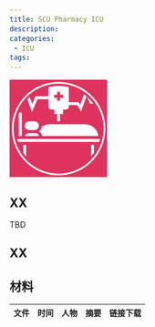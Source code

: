 ```yaml
---
title: SCU Pharmacy ICU
description: 
categories:
 - ICU
tags:
---
```



![](https://raw.githubusercontent.com/scupharmacyicu/scupharmacyicu.github.io/master/images/icu.PNG)



## XX

TBD

## XX



## 材料

|文件|时间|人物|摘要|链接下载
|:-:|:-:|:-:|-|:-:|

